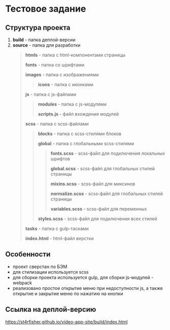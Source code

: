 # Тестовое задание
## Структура проекта

1. **build** - папка деплой-версии
2. **source** - папка для разработки
    > **htmls** - папка с html-компонентами страницы
    > 
    > **fonts** - папка со шрифтами
    > 
    > **images** - папка с изображениями
    > 
      >> **icons** - папка с иконками
      >> 
    > **js** - папка с js-файлами
      >> **modules** - папка с js-модулями
      >> 
      >> **scripts.js** - файл вхождения модулей
      >> 
    > **scss** - папка с scss-файлами
    > 
      >> **blocks** - папка с scss-стилями блоков
      >> 
      >> **global** - папка с глобальными scss-стилями 
      >> 
      >>> **fonts.scss** - scss-файл для подключения локальных шрифтов
      >>> 
      >>> **global.scss** - scss-файл для глобальных стилей страницы
      >>> 
      >>> **mixins.scss** - scss-файл для миксинов
      >>> 
      >>> **normalize.scss** - scss-файл для глобальных стилей страницы
      >>> 
      >>> **variables.scss** - scss-файл для переменных
      >>> 
      >> **styles.scss** - scss-файл для подключения всех стилей
      >> 
    > **tasks** - папка с gulp-тасками
    > 
    > **index.html** - html-файл верстки

## Особенности
- проект сверстан по БЭМ
- для стилизации используется scss
- для сборки проекта используется gulp, для сборки js-модулей - webpack
- реализовано простое открытие меню при недоступности js, а также открытие и закрытие меню по нажатию на кнопки

## Ссылка на деплой-версию
https://st4rfisher.github.io/video-app-site/build/index.html
